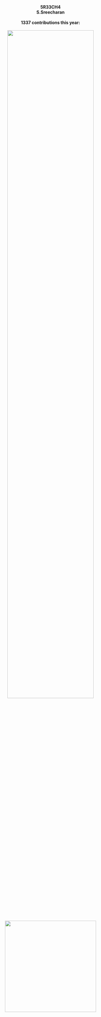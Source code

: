 
<p align="center">
 <b>5R33CH4 <br>
  S.Sreecharan<br><br>
  1337 contributions this year:</b> <br><br>
  <img src="http://leereilly.net/leereilly/contributions.png" width="75%"><br>
  <img src="http://leereilly.net/leereilly/gitris.gif" width="300">
</div>


<!--
**5R33CH4/5R33CH4** is a ✨ _special_ ✨ repository because its `README.md` (this file) appears on your GitHub profile.

Here are some ideas to get you started:

- 🔭 I’m currently working on ...
- 🌱 I’m currently learning ...
- 👯 I’m looking to collaborate on ...
- 🤔 I’m looking for help with ...
- 💬 Ask me about ...
- 📫 How to reach me: ...
- 😄 Pronouns: ...
- ⚡ Fun fact: ...
-->
